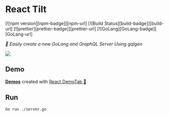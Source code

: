 # React Tilt

[![npm version][npm-badge]][npm-url]
[![Build Status][build-badge]][build-url]
[![prettier][prettier-badge]][prettier-url]
[![GoLang][GoLang-badge]][GoLang-url]

_👀 Easily create a new GoLang and GraphQL Server Using gqlgen_

![](demo.gif)

## Demo

**[Demos](https://mkosir.github.io/react-parallax-tilt)** created with [React DemoTab 📑](https://github.com/mkosir/react-demo-tab)

## Run

```bash
Go run ./server.go
```
